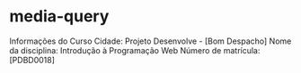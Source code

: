 # media-query
Informações do Curso Cidade: Projeto Desenvolve - [Bom Despacho] Nome da disciplina: Introdução à Programação Web Número de matrícula: [PDBD0018]
